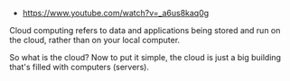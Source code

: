 - https://www.youtube.com/watch?v=_a6us8kaq0g

Cloud computing refers to data and applications being stored and run on the cloud, rather than on  your local computer.

So what is the cloud? Now to put it simple, the cloud is just a big building that's filled with computers (servers).
